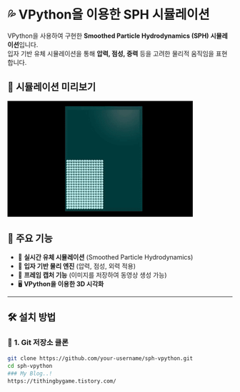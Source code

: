 # 💦 VPython을 이용한 SPH 시뮬레이션

VPython을 사용하여 구현한 **Smoothed Particle Hydrodynamics (SPH) 시뮬레이션**입니다.  
입자 기반 유체 시뮬레이션을 통해 **압력, 점성, 중력** 등을 고려한 물리적 움직임을 표현합니다.

## 🎥 시뮬레이션 미리보기
![SPH Simulation](video/sph_simulation.gif)


 
## 🚀 주요 기능

- 🔵 **실시간 유체 시뮬레이션** (Smoothed Particle Hydrodynamics)
- 🌊 **입자 기반 물리 엔진** (압력, 점성, 외력 적용)
- 🎥 **프레임 캡처 기능** (이미지를 저장하여 동영상 생성 가능)
- 🖥️ **VPython을 이용한 3D 시각화**

---

## 🛠️ 설치 방법

### 🔹 **1. Git 저장소 클론**
```bash
git clone https://github.com/your-username/sph-vpython.git
cd sph-vpython
### My Blog..!
https://tithingbygame.tistory.com/
